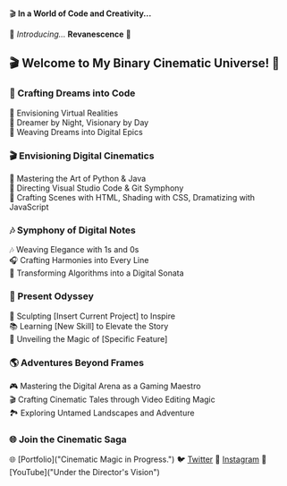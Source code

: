 🎬 **In a World of Code and Creativity...**

🌟 *Introducing...* **Revanescence** 🌟
## 🎬 Welcome to My Binary Cinematic Universe! 🌟

### 🎥 Crafting Dreams into Code

🔮 Envisioning Virtual Realities  
🌌 Dreamer by Night, Visionary by Day  
🚀 Weaving Dreams into Digital Epics  

### 🎬 Envisioning Digital Cinematics

🌟 Mastering the Art of Python & Java  
🎥 Directing Visual Studio Code & Git Symphony  
📸 Crafting Scenes with HTML, Shading with CSS, Dramatizing with JavaScript  

### 🎶 Symphony of Digital Notes

🎶 Weaving Elegance with 1s and 0s  
🎧 Crafting Harmonies into Every Line  
🎻 Transforming Algorithms into a Digital Sonata  

### 🌠 Present Odyssey

🚀 Sculpting [Insert Current Project] to Inspire  
📚 Learning [New Skill] to Elevate the Story  
🔮 Unveiling the Magic of [Specific Feature]  

### 🌎 Adventures Beyond Frames

🎮 Mastering the Digital Arena as a Gaming Maestro  
🎬 Crafting Cinematic Tales through Video Editing Magic   
🏞️ Exploring Untamed Landscapes and Adventure 

### 🌐 Join the Cinematic Saga

🌐 [Portfolio]("Cinematic Magic in Progress.")
🐦 [Twitter](https://twitter.com)
📸 [Instagram](https://instagram.com/eamon_shane?utm_source=qr&igshid=MzNlNGNkZWQ4Mg%3D%3D)
🎥 [YouTube]("Under the Director's Vision")

<!---
Revanescence/Revanescence is a ✨ special ✨ repository because its `README.md` (this file) appears on your GitHub profile.
You can click the Preview link to take a look at your changes.
--->
